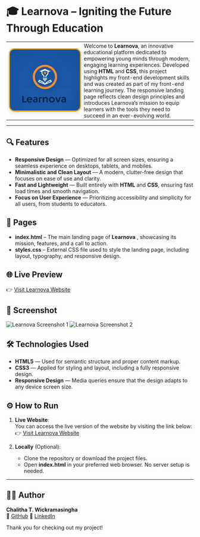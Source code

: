 ﻿# 🎓 Learnova – Igniting the Future Through Education


<table>
  <tr>
    <td width="40%">
      <img src="images/learnova.png" alt="Learnova Logo" width="100%" style="border-radius: 15px; border: 3px solid #f0a500; box-shadow: 0 4px 8px rgba(0,0,0,0.1);" />
    </td>
    <td width="60%">
      Welcome to <strong>Learnova</strong>, an innovative educational platform dedicated to empowering young minds through modern, engaging learning experiences. Developed using <strong>HTML</strong> and <strong>CSS</strong>, this project highlights my front-end development skills and was created as part of my front-end learning journey. The responsive landing page reflects clean design principles and introduces Learnova’s mission to equip learners with the tools they need to succeed in an ever-evolving world.
    </td>
    
  </tr>
</table>

---

## 🔍 Features
- **Responsive Design** — Optimized for all screen sizes, ensuring a seamless experience on desktops, tablets, and mobiles.
- **Minimalistic and Clean Layout** — A modern, clutter-free design that focuses on ease of use and clarity.
- **Fast and Lightweight** — Built entirely with **HTML** and **CSS**, ensuring fast load times and smooth navigation.
- **Focus on User Experience** — Prioritizing accessibility and simplicity for all users, from students to educators.

## 📄 Pages
- **index.html** – The main landing page of **Learnova** , showcasing its mission, features, and a call to action.
- **styles.css** – External CSS file used to style the landing page, including layout, typography, and responsive design.


## 🌐 Live Preview

👉 [Visit Learnova Website](https://your-live-link.com)


## 📸 Screenshot
![Learnova Screenshot 1](img/screenshot1.png)
![Learnova Screenshot 2](img/screenshot2.png)


## 🛠️ Technologies Used
- **HTML5** — Used for semantic structure and proper content markup.
- **CSS3** — Applied for styling and layout, including a fully responsive design.
- **Responsive Design** — Media queries ensure that the design adapts to any device screen size.



## ⚙️ How to Run

1. **Live Website**:  
   You can access the live version of the website by visiting the link below:  
   👉 [Visit Learnova Website](https://your-live-link.com)

2. **Locally** (Optional):  
   - Clone the repository or download the project files.
   - Open **index.html** in your preferred web browser. No server setup is needed.


---

## 👨‍💻 Author

**Chalitha T. Wickramasingha**  
🔗 [GitHub](https://github.com/chalitha-wickramasinghe)
🔗 [LinkedIn](https://www.linkedin.com/in/chalitha-t-wickramasingha)

Thank you for checking out my project!